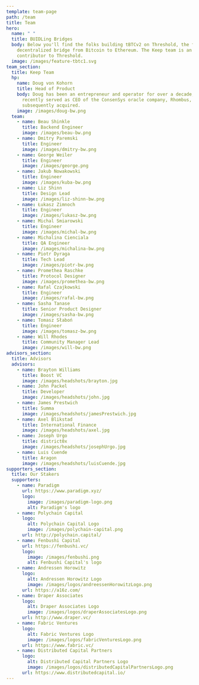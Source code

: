 ```yaml
---
template: team-page
path: /team
title: Team
hero:
  name: " "
  title: BUIDLing Bridges
  body: Below you'll find the folks building tBTCv2 on Threshold, the first
    decentralized bridge from Bitcoin to Ethereum. The Keep team is an active
    contributor to Threshold.
  image: /images/feature-tbtc1.svg
team_section:
  title: Keep Team
  hp:
    name: Doug von Kohorn
    title: Head of Product
    body: Doug has been an entrepreneur and operator for over a decade, and most
      recently served as CEO of the ConsenSys oracle company, Rhombus, which was
      subsequently acquired.
    image: /images/doug-bw.png
  team:
    - name: Beau Shinkle
      title: Backend Engineer
      image: /images/beau-bw.png
    - name: Dmitry Paremski
      title: Engineer
      image: /images/dmitry-bw.png
    - name: George Weiler
      title: Engineer
      image: /images/george.png
    - name: Jakub Nowakowski
      title: Engineer
      image: /images/kuba-bw.png
    - name: Liz Shinn
      title: Design Lead
      image: /images/liz-shinn-bw.png
    - name: Łukasz Zimnoch
      title: Engineer
      image: /images/lukasz-bw.png
    - name: Michal Smiarowski
      title: Engineer
      image: /images/michal-bw.png
    - name: Michalina Cienciala
      title: QA Engineer
      image: /images/michalina-bw.png
    - name: Piotr Dyraga
      title: Tech Lead
      image: /images/piotr-bw.png
    - name: Promethea Raschke
      title: Protocol Designer
      image: /images/promethea-bw.png
    - name: Rafal Czajkowski
      title: Engineer
      image: /images/rafal-bw.png
    - name: Sasha Tanase
      title: Senior Product Designer
      image: /images/sasha-bw.png
    - name: Tomasz Słaboń
      title: Engineer
      image: /images/tomasz-bw.png
    - name: Will Rhodes
      title: Community Manager Lead
      image: /images/will-bw.png
advisors_section:
  title: Advisors
  advisors:
    - name: Brayton Williams
      title: Boost VC
      image: /images/headshots/brayton.jpg
    - name: John Packel
      title: Developer
      image: /images/headshots/john.jpg
    - name: James Prestwich
      title: Summa
      image: /images/headshots/jamesPrestwich.jpg
    - name: Axel Blikstad
      title: International Finance
      image: /images/headshots/axel.jpg
    - name: Joseph Urgo
      title: district0x
      image: /images/headshots/josephUrgo.jpg
    - name: Luis Cuende
      title: Aragon
      image: /images/headshots/luisCuende.jpg
supporters_section:
  title: Our Stakers
  supporters:
    - name: Paradigm
      url: https://www.paradigm.xyz/
      logo:
        image: /images/paradigm-logo.png
        alt: Paradigm's logo
    - name: Polychain Capital
      logo:
        alt: Polychain Capital Logo
        image: /images/polychain-capital.png
      url: http://polychain.capital/
    - name: Fenbushi Capital
      url: https://fenbushi.vc/
      logo:
        image: /images/fenbushi.png
        alt: Fenbushi Capital's logo
    - name: Andressen Horowitz
      logo:
        alt: Andressen Horowitz Logo
        image: /images/logos/andreessenHorowitzLogo.png
      url: https://a16z.com/
    - name: Draper Associates
      logo:
        alt: Draper Associates Logo
        image: /images/logos/draperAssociatesLogo.png
      url: http://www.draper.vc/
    - name: Fabric Ventures
      logo:
        alt: Fabric Ventures Logo
        image: /images/logos/fabricVenturesLogo.png
      url: https://www.fabric.vc/
    - name: Distributed Capital Partners
      logo:
        alt: Distributed Capital Partners Logo
        image: /images/logos/distributedCapitalPartnersLogo.png
      url: https://www.distributedcapital.io/
---
```

